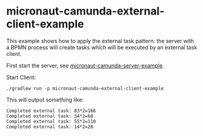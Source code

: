 # micronaut-camunda-external-client-example

This example shows how to apply the external task pattern: the server with a BPMN process will create tasks which will be executed by an external task client.

First start the server, see [micronaut-camunda-server-example](/micronaut-camunda-server-example).

Start Client:

`./gradlew run -p micronaut-camunda-external-client-example`

This will output something like:

```
Completed external task: 83*2=166
Completed external task: 34*2=68
Completed external task: 55*2=110
Completed external task: 14*2=28
```
